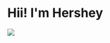 # Hii! I'm Hershey

<div id="badges">
  <a href="https://www.linkedin.com/in/hershey-batore-24271b306/">
    <img src="https://img.shields.io/badge/LinkedIn-blue?logo=linkedin&logoColor=white&style=for-the-badge">
  </a>
</div>

